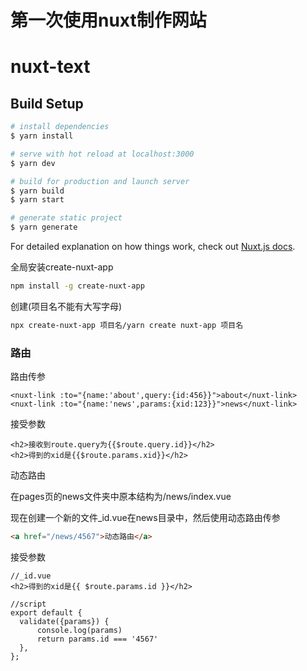 # 第一次使用nuxt制作网站

# nuxt-text

## Build Setup

```bash
# install dependencies
$ yarn install

# serve with hot reload at localhost:3000
$ yarn dev

# build for production and launch server
$ yarn build
$ yarn start

# generate static project
$ yarn generate
```

For detailed explanation on how things work, check out [Nuxt.js docs](https://nuxtjs.org).

全局安装create-nuxt-app

```bash
npm install -g create-nuxt-app
```

创建(项目名不能有大写字母)

```bash
npx create-nuxt-app 项目名/yarn create nuxt-app 项目名
```

### 路由

路由传参

```vue
<nuxt-link :to="{name:'about',query:{id:456}}">about</nuxt-link>
<nuxt-link :to="{name:'news',params:{xid:123}}">news</nuxt-link>
```

接受参数

```vue
<h2>接收到route.query为{{$route.query.id}}</h2>
<h2>得到的xid是{{$route.params.xid}}</h2>
```

动态路由

在pages页的news文件夹中原本结构为/news/index.vue

现在创建一个新的文件_id.vue在news目录中，然后使用动态路由传参

```html
<a href="/news/4567">动态路由</a>
```

接受参数

```vue
//_id.vue
<h2>得到的xid是{{ $route.params.id }}</h2>

//script
export default {
  validate({params}) {
      console.log(params)
      return params.id === '4567'
  },
};
```

